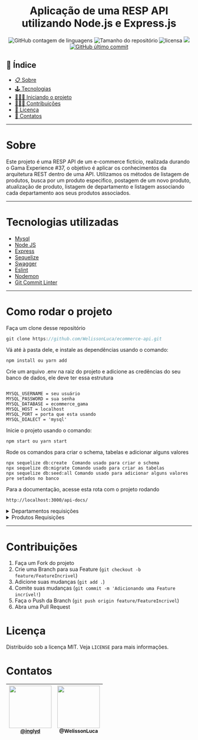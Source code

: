 <h1 align="center">Aplicação de uma RESP API utilizando Node.js e Express.js</h1>
<div align="center">
 <img alt="GitHub contagem de linguagens" src="https://img.shields.io/github/languages/count/WelissonLuca/ecommerce-api?color=%2304D361&style=plastic">

  <img alt="Tamanho do repositório" src="https://img.shields.io/github/languages/code-size/WelissonLuca/ecommerce-api?style=plastic">

  <img alt="licensa" src="https://img.shields.io/github/license/WelissonLuca/ecommerce-api?style=plastic">

  <img src="https://img.shields.io/github/forks/WelissonLuca/ecommerce-api?style=plastic">

<a href="https://github.com/WelissonLuca/FoodFy/tree/master/commits/master">
    <img alt="GitHub último commit" src="https://img.shields.io/github/last-commit/WelissonLuca/ecommerce-api?style=plastic">
  </a>

</div>

## 📕 Índice

- [📋 Sobre](#Sobre)
- [🕹 Tecnologias](#Tecnologias)
- [🧑🏽‍💻 Iniciando o projeto](#Como_rodar_o_projeto)
- [👨🏽‍🔧 Contribuições](#Contribuições)
- [📝 Licença](#Licença)
- [🦸 Contatos](#Contatos)

<hr>

<!-- About -->

# Sobre

<p align="left"> Este projeto é uma RESP API de um e-commerce fictício, realizada durando o Gama Experience #37, o objetivo é aplicar os conhecimentos da arquitetura REST dentro de uma API. Utilizamos os métodos de listagem de produtos, busca por um produto especifico, postagem de um novo produto, atualização de produto, listagem de departamento e listagem associando cada departamento aos seus produtos associados.  </p>

<hr>

<!-- TECHNOLOGIES -->

# Tecnologias utilizadas

- [Mysql](https://www.mysql.com/)
- [Node JS](https://nodejs.org/en/)
- [Express](https://expressjs.com/pt-br/)
- [Sequelize](https://sequelize.org/)
- [Swagger](https://swagger.io/)
- [Eslint](https://eslint.org/)
- [Nodemon](https://www.npmjs.com/package/nodemon)
- [Git Commit Linter](https://www.npmjs.com/package/git-commit-msg-linter)

<hr>

<!-- TECHNOLOGIES -->

# Como rodar o projeto

Faça um clone desse repositório

```javascript
git clone https://github.com/WelissonLuca/ecommerce-api.git

```

Vá até à pasta dele, e instale as dependências usando o comando:

```npm
npm install ou yarn add
```

Crie um arquivo  .env na raiz do projeto e adicione as credências do seu banco de dados, ele deve ter essa estrutura

```env

MYSQL_USERNAME = seu usuário
MYSQL_PASSWORD = sua senha
MYSQL_DATABASE = ecommerce_gama
MYSQL_HOST = localhost
MYSQL_PORT = porta que esta usando
MYSQL_DIALECT = 'mysql'
```

Inicie o projeto usando o comando:

```npm
npm start ou yarn start
```

Rode os comandos para criar o schema, tabelas e adicionar alguns valores

```npm
npx sequelize db:create  Comando usado para criar o schema
npx sequelize db:migrate Comando usado para criar as tabelas
npx sequelize db:seed:all Comando usado para adicionar alguns valores pre setados no banco
```

Para a documentação, acesse esta rota com o projeto rodando

```url
http://localhost:3000/api-docs/
```

<details>
 <summary>Departamentos requisições</summary>
 Para criar um departamento faça uma requisição do tipo POST na rota:

 ```
 http://localhost:3000/departaments
 ```

 Envie pela requisição os dados:

 ```json
  "name": "Departament name"
```

Para listar todos os departamentos faça uma requisição do tipo GET na rota:

```url
http://localhost:3000/departaments
```

Para listar todos os produtos cadastrados em um departamento especifico faça uma requisição do GET passando o id do departamento desejado para a rota:

```url
http://localhost:3000/departaments/:id
```

</details>

<details>
<summary>Produtos Requisições</summary>
Para criar um produto faça uma requisição do tipo POST na rota:

 ```
 http://localhost:3000/products
 ```

 Envie pela requisição os dados:

 ```json
    "name": "product name",
    "description": "product description",
    "price": "1000",
    "is_available": "sim",
    "amount": 4,
    "departament": 1
```

Para listar todos os produtos faça uma requisição do tipo GET na rota:

```url
http://localhost:3000/products
```

Para listar um produto especifico faça uma requisição do tipo GET passando o id do produto desejado para a rota:

```url
http://localhost:3000/product/:id
```

</details>
<hr>

<!-- CONTRIBUTING -->

# Contribuições

1. Faça um Fork do projeto
2. Crie uma Branch para sua Feature (`git checkout -b feature/FeatureIncrivel`)
3. Adicione suas mudanças (`git add .`)
4. Comite suas mudanças (`git commit -m 'Adicionando uma Feature incrível!`)
5. Faça o Push da Branch (`git push origin feature/FeatureIncrivel`)
6. Abra uma Pull Request

<!-- LICENSE -->

# Licença

Distribuído sob a licença MIT. Veja `LICENSE` para mais informações.

<!-- CONTACT -->

# Contatos

| [<img src="https://avatars.githubusercontent.com/u/33432680?v=4" width="115"><br><small>@inglyd</small>](https://github.com/inglyd) | [<img src="https://avatars.githubusercontent.com/u/62263143?v=4" width="115"><br><sub>@WelissonLuca</sub>](https://github.com/WelissonLuca)
| :---: | :---: |

